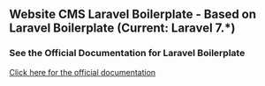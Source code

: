 ## Website CMS Laravel Boilerplate - Based on Laravel Boilerplate (Current: Laravel 7.*)

### See the Official Documentation for Laravel Boilerplate

[Click here for the official documentation](http://laravel-boilerplate.com)



